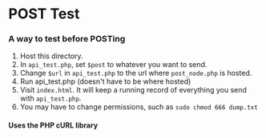 # POST Test

### A way to test before POSTing

1. Host this directory.
2. In `api_test.php`, set `$post` to whatever you want to send.
1. Change `$url` in `api_test.php` to the url where `post_node.php` is hosted.
2. Run api_test.php (doesn't have to be where hosted)
3. Visit `index.html`. It will keep a running record of everything you send with `api_test.php`.
4. You may have to change permissions, such as `sudo chmod 666 dump.txt`

#### Uses the PHP cURL library